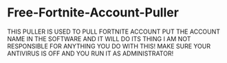 # Free-Fortnite-Account-Puller
THIS PULLER IS USED TO PULL FORTNITE ACCOUNT PUT THE ACCOUNT NAME IN THE SOFTWARE AND IT WILL DO ITS THING I AM NOT RESPONSIBLE FOR ANYTHING YOU DO WITH THIS!
MAKE SURE YOUR ANTIVIRUS IS OFF AND YOU RUN IT AS ADMINISTRATOR!

